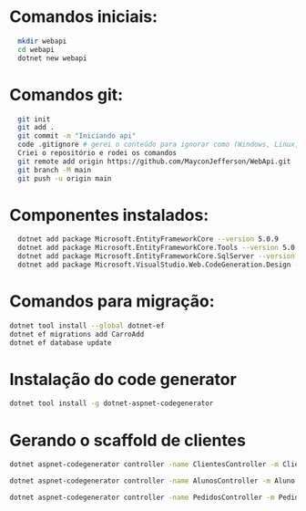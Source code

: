 # Comandos iniciais:
``` bash
  mkdir webapi
  cd webapi
  dotnet new webapi
```

# Comandos git:
``` bash
  git init
  git add .
  git commit -m "Iniciando api"
  code .gitignore # gerei o conteúdo para ignorar como (Windows, Linux, Mac, DotnetCore, VisualStudioCore) no link: https://www.toptal.com/developers/gitignore
  Criei o repositório e rodei os comandos
  git remote add origin https://github.com/MayconJefferson/WebApi.git
  git branch -M main
  git push -u origin main
```

# Componentes instalados:
``` bash
  dotnet add package Microsoft.EntityFrameworkCore --version 5.0.9
  dotnet add package Microsoft.EntityFrameworkCore.Tools --version 5.0.9
  dotnet add package Microsoft.EntityFrameworkCore.SqlServer --version 5.0.9
  dotnet add package Microsoft.VisualStudio.Web.CodeGeneration.Design --version 5.0.2
```

# Comandos para migração:
``` bash
dotnet tool install --global dotnet-ef
dotnet ef migrations add CarroAdd
dotnet ef database update
```

# Instalação do code generator
``` bash
dotnet tool install -g dotnet-aspnet-codegenerator
```

# Gerando o scaffold de clientes
``` bash
dotnet aspnet-codegenerator controller -name ClientesController -m Cliente -dc DbContexto --relativeFolderPath Controllers 

dotnet aspnet-codegenerator controller -name AlunosController -m Aluno -dc DbContexto --relativeFolderPath Controllers 

dotnet aspnet-codegenerator controller -name PedidosController -m Pedido -dc DbContexto --relativeFolderPath Controllers 

```